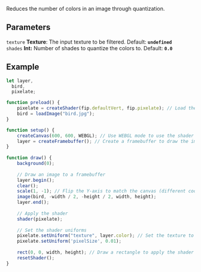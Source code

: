 Reduces the number of colors in an image through quantization.

## Parameters
`texture` **Texture**: The input texture to be filtered. Default: **`undefined`**
<br>
`shades` **Int:** Number of shades to quantize the colors to. Default: **`0.0`**

## Example
```javascript
let layer,
  bird,
  pixelate;

function preload() {
    pixelate = createShader(fip.defaultVert, fip.pixelate); // Load the shader
    bird = loadImage("bird.jpg");
}

function setup() {
    createCanvas(600, 600, WEBGL); // Use WEBGL mode to use the shader
    layer = createFramebuffer(); // Create a framebuffer to draw the image onto (faster p5.js version of createGraphics())
}
  
function draw() {
    background(0);
    
    // Draw an image to a framebuffer 
    layer.begin();
    clear();
    scale(1, -1); // Flip the Y-axis to match the canvas (different coordinate system in framebuffer)
    image(bird, -width / 2, -height / 2, width, height);
    layer.end();
    
    // Apply the shader
    shader(pixelate);
    
    // Set the shader uniforms
    pixelate.setUniform("texture", layer.color); // Set the texture to apply the shader to
    pixelate.setUniform('pixelSize', 0.01);
    
    rect(0, 0, width, height); // Draw a rectangle to apply the shader to
    resetShader(); 
}
```